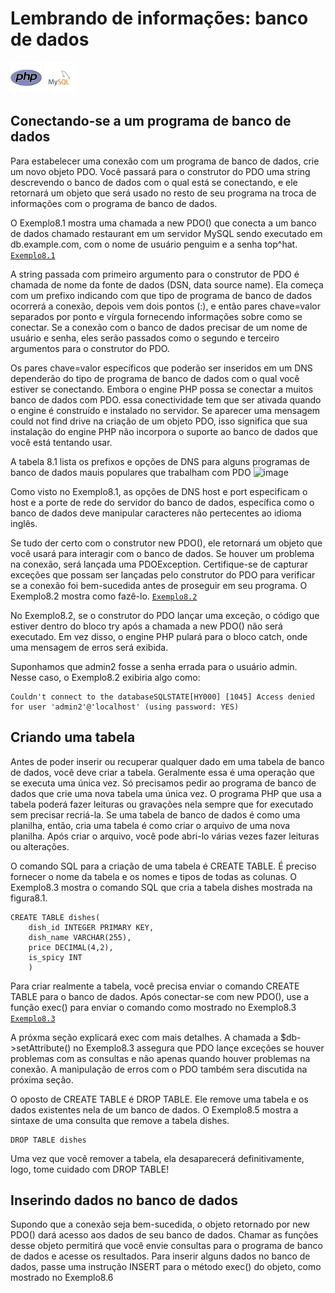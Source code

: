 # Lembrando de informações: banco de dados
<code><img height="50" src="https://raw.githubusercontent.com/github/explore/80688e429a7d4ef2fca1e82350fe8e3517d3494d/topics/php/php.png"></code>
<code><img height="50" src="https://raw.githubusercontent.com/github/explore/80688e429a7d4ef2fca1e82350fe8e3517d3494d/topics/mysql/mysql.png"></code>

## Conectando-se a um programa de banco de dados
Para estabelecer uma conexão com um programa de banco de dados, crie um novo objeto PDO. Você passará para o construtor do PDO uma string descrevendo o banco de dados com o qual
está se conectando, e ele retornará um objeto que será usado no resto de seu programa na troca de informações com o programa de banco de dados.

O Exemplo8.1 mostra uma chamada a new PDO() que conecta a um banco de dados chamado restaurant em um servidor MySQL sendo executado em db.example.com, com o nome de usuário 
penguim e a senha top^hat.
<code><a href="https://github.com/joao39780/Revisao_php-2021/blob/master/Banco_de_Dados/Exemplo8.1.php">Exemplo8.1</a></code>

A string passada com primeiro argumento para o construtor de PDO é chamada de nome da fonte de dados (DSN, data source name). Ela começa com um prefixo indicando com que tipo de 
programa de banco de dados ocorrerá a conexão, depois vem dois pontos (:), e então pares chave=valor separados por ponto e vírgula fornecendo informações sobre como se conectar.
Se a conexão com o banco de dados precisar de um nome de usuário e senha, eles serão passados como o segundo e terceiro argumentos para o construtor do PDO.

Os pares chave=valor específicos que poderão ser inseridos em um DNS dependerão do tipo de programa de banco de dados com o qual você estiver se conectando. Embora o engine PHP
possa se conectar a muitos banco de dados com PDO. essa conectividade tem que ser ativada quando o engine é construído e instalado no servidor. Se aparecer uma mensagem could not
find drive na criação de um objeto PDO, isso significa que sua instalação do engine PHP não incorpora o suporte ao banco de dados que você está tentando usar.

A tabela 8.1 lista os prefixos e opções de DNS para alguns programas de banco de dados mauis populares que trabalham com PDO
![image](https://user-images.githubusercontent.com/80215258/136456761-2dbc5888-7e96-4305-bcac-47e233b94fa2.png)

Como visto no Exemplo8.1, as opções de DNS host e port especificam o host e a porte de rede do servidor do banco de dados, específica como o banco de dados deve manipular 
caracteres não pertecentes ao idioma inglês.

Se tudo der certo com o construtor new PDO(), ele retornará um objeto que você usará para interagir com o banco de dados. Se houver um problema na conexão, será lançada uma 
PDOException. Certifique-se de capturar exceções que possam ser lançadas pelo construtor do PDO para verificar se a conexão foi bem-sucedida antes de proseguir em seu programa.
O Exemplo8.2 mostra como fazê-lo.
<code><a href="https://github.com/joao39780/Revisao_php-2021/blob/master/Banco_de_Dados/Exemplo8.2.php">Exemplo8.2</a></code>

No Exemplo8.2, se o construtor do PDO lançar uma exceção, o código que estiver dentro do bloco try após a chamada a new PDO() não será executado. Em vez disso, o engine PHP 
pulará para o bloco catch, onde uma mensagem de erros será exibida.

Suponhamos que admin2 fosse a senha errada para o usuário admin. Nesse caso, o Exemplo8.2 exibiria algo como:

    Couldn't connect to the databaseSQLSTATE[HY000] [1045] Access denied for user 'admin2'@'localhost' (using password: YES)

## Criando uma tabela
Antes de poder inserir ou recuperar qualquer dado em uma tabela de banco de dados, você deve criar a tabela. Geralmente essa é uma operação que se executa uma única vez. Só 
precisamos pedir ao programa de banco de dados que crie uma nova tabela uma única vez. O programa PHP que usa a tabela poderá fazer leituras ou gravações nela sempre que for
executado sem precisar recriá-la. Se uma tabela de banco de dados é como uma planilha, então, cria uma tabela é como criar o arquivo de uma nova planilha. Após criar o arquivo,
você pode abri-lo várias vezes fazer leituras ou alterações.

O comando SQL para a criação de uma tabela é CREATE TABLE. É preciso fornecer o nome da tabela e os nomes e tipos de todas as colunas. O Exemplo8.3 mostra o comando SQL que cria
a tabela dishes mostrada na figura8.1.

    CREATE TABLE dishes(
        dish_id INTEGER PRIMARY KEY,
        dish_name VARCHAR(255),
        price DECIMAL(4,2),
        is_spicy INT
        )

Para criar realmente a tabela, você precisa enviar o comando CREATE TABLE para o banco de dados. Após conectar-se com new PDO(), use a função exec() para enviar o comando como
mostrado no Exemplo8.3
<code><a href="https://github.com/joao39780/Revisao_php-2021/blob/master/Banco_de_Dados/Exemplo8.3.php">Exemplo8.3</a></code>

A próxma seção explicará exec com mais detalhes. A chamada a $db->setAttribute() no Exemplo8.3 assegura que PDO lançe exceções se houver problemas com as consultas e não apenas
quando houver problemas na conexão. A manipulação de erros com o PDO também sera discutida na próxima seção.

O oposto de CREATE TABLE é DROP TABLE. Ele remove uma tabela e os dados existentes nela de um banco de dados. O Exemplo8.5 mostra a sintaxe de uma consulta que remove a tabela dishes.
    
    DROP TABLE dishes

Uma vez que você remover a tabela, ela desaparecerá definitivamente, logo, tome cuidado com DROP TABLE!

## Inserindo dados no banco de dados
Supondo que a conexão seja bem-sucedida, o objeto retornado por new PDO() dará acesso aos dados de seu banco de dados. Chamar as funções desse objeto permitirá que você envie
consultas para o programa de banco de dados e acesse os resultados. Para inserir alguns dados no banco de dados, passe uma instrução INSERT para o método exec() do objeto, como
mostrado no Exemplo8.6
